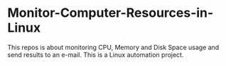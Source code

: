 # Monitor-Computer-Resources-in-Linux
This repos is about monitoring CPU, Memory and Disk Space usage and send results to an e-mail. This is a Linux automation project.
